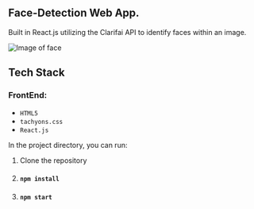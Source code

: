 ## Face-Detection Web App.

Built in React.js utilizing the Clarifai API to identify faces within an image.

![Image of face](https://github.com/iJustWantToBeMe/Face-Detection/blob/main/example/example_face.png)

## Tech Stack

  ### FrontEnd:
  * `HTML5`
  * `tachyons.css`
  * `React.js`
  
In the project directory, you can run:
1. Clone the repository
2. #### `npm install`
3. #### `npm start`

